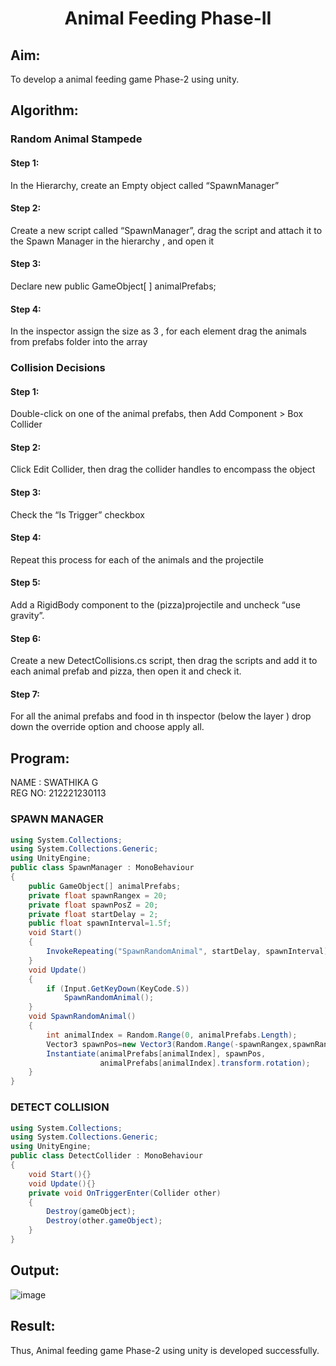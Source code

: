 # <p align="center">Animal Feeding Phase-II</p>

## Aim:
To develop a animal feeding game Phase-2 using unity.
## Algorithm:
### Random Animal Stampede
#### Step 1: 
In the Hierarchy, create an Empty object called “SpawnManager”
#### Step 2: 
Create a new script called “SpawnManager”, drag the script and attach it to the Spawn Manager in the hierarchy , and open it
#### Step 3: 
Declare new public GameObject[ ] animalPrefabs;
#### Step 4: 
In the inspector assign the size as 3 , for each element drag the animals from prefabs folder into the array

### Collision Decisions
#### Step 1: 
Double-click on one of the animal prefabs, then Add Component > Box Collider
#### Step 2: 
Click Edit Collider, then drag the collider handles to encompass the object
#### Step 3: 
Check the “Is Trigger” checkbox
#### Step 4: 
Repeat this process for each of the animals and the projectile
#### Step 5: 
Add a RigidBody component to the (pizza)projectile and uncheck “use gravity”.
#### Step 6: 
Create a new DetectCollisions.cs script, then drag the scripts and add it to each animal prefab and pizza, then open it and check it.
#### Step 7: 
For all the animal prefabs and food in th inspector (below the  layer ) drop down the override option and choose apply all.

## Program:
NAME : SWATHIKA G</BR>
REG NO: 212221230113
### SPAWN MANAGER
```c#
using System.Collections;
using System.Collections.Generic;
using UnityEngine;
public class SpawnManager : MonoBehaviour
{
    public GameObject[] animalPrefabs;
    private float spawnRangex = 20;
    private float spawnPosZ = 20;
    private float startDelay = 2;
    public float spawnInterval=1.5f;
    void Start()
    {
        InvokeRepeating("SpawnRandomAnimal", startDelay, spawnInterval);
    }
    void Update()
    {
        if (Input.GetKeyDown(KeyCode.S))
            SpawnRandomAnimal();
    }
    void SpawnRandomAnimal()
    {
        int animalIndex = Random.Range(0, animalPrefabs.Length);
        Vector3 spawnPos=new Vector3(Random.Range(-spawnRangex,spawnRangex),0,spawnPosZ);
        Instantiate(animalPrefabs[animalIndex], spawnPos, 
                    animalPrefabs[animalIndex].transform.rotation);
    }
}
```
### DETECT COLLISION
```C#
using System.Collections;
using System.Collections.Generic;
using UnityEngine;
public class DetectCollider : MonoBehaviour
{
    void Start(){}
    void Update(){}
    private void OnTriggerEnter(Collider other)
    {
        Destroy(gameObject);
        Destroy(other.gameObject);
    }
}
```
## Output:
![image](https://github.com/SanjayKumarAIML/Animal-Feeding-Phase-II/assets/93427246/c2f9b66c-6961-4bb7-8004-492a27d78624)

## Result:
Thus, Animal feeding game Phase-2 using unity is developed successfully.
